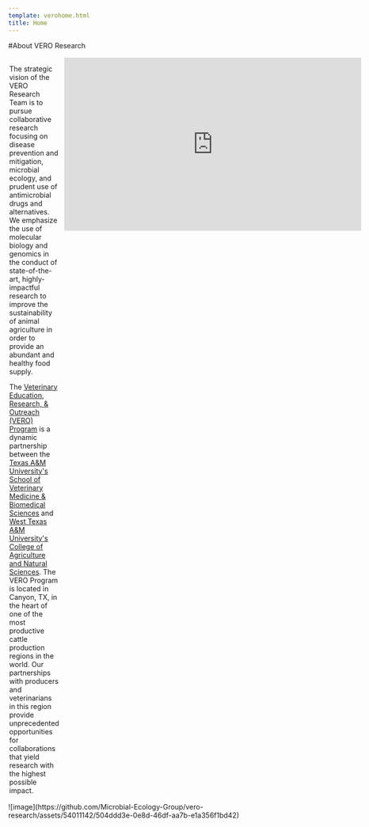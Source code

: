 ```yaml
---
template: verohome.html
title: Home
---
```


#About VERO Research

<div style="display: grid; grid-template-columns: 1fr 1fr; grid-template-rows: auto auto; gap: 10px; padding: 2px;">
  <div style="grid-column: 1; grid-row: 1 / span 2; text-align: left;">

The strategic vision of the VERO Research Team is to pursue collaborative research focusing on disease prevention and mitigation, microbial ecology, and prudent use of antimicrobial drugs and alternatives.  We emphasize the use of molecular biology and genomics in the conduct of state-of-the-art, highly-impactful research to improve the sustainability of animal agriculture in order to provide an abundant and healthy food supply. 

The <u><a href="https://vetmed.tamu.edu/vero/">Veterinary Education, Research, & Outreach (VERO) Program</a></u> is a dynamic partnership between the <u><a href="https://vetmed.tamu.edu">Texas A&M University's School of Veterinary Medicine & Biomedical Sciences</a></u> and <u><a href="https://www.wtamu.edu/academics/college-agriculture-natural-sciences/index.html">West Texas A&M University's College of Agriculture and Natural Sciences</a></u>.  The VERO Program is located in Canyon, TX, in the heart of one of the most productive cattle production regions in the world. Our partnerships with producers and veterinarians in this region provide unprecedented opportunities for collaborations that yield research with the highest possible impact.
  </div>

 <div style="grid-column: 2; grid-row: 1;">
<iframe src="https://slides.com/verolabtamu/vero-website-slidedeck-625f47/embed" width="600" height="350"  title="VERO Facilities" scrolling="no" frameborder="0" webkitallowfullscreen mozallowfullscreen allowfullscreen></iframe>
 </div>
</div>
![image](https://github.com/Microbial-Ecology-Group/vero-research/assets/54011142/504ddd3e-0e8d-46df-aa7b-e1a356f1bd42)
